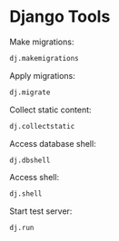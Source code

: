 # Django Tools

Make migrations:
```bash
dj.makemigrations
```

Apply migrations:
```bash
dj.migrate
```

Collect static content:
```bash
dj.collectstatic
```

Access database shell:
```bash
dj.dbshell
```

Access shell:
```bash
dj.shell
```

Start test server:
```bash
dj.run
```
